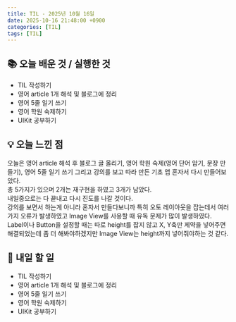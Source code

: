 ```yaml
---
title: TIL - 2025년 10월 16일
date: 2025-10-16 21:48:00 +0900
categories: [TIL]
tags: [TIL]
---
```


## 📚 **오늘 배운 것 / 실행한 것**

- TIL 작성하기
- 영어 article 1개 해석 및 블로그에 정리
- 영어 5줄 일기 쓰기
- 영어 학원 숙제하기
- UIKit 공부하기

## 💡 **오늘 느낀 점**

오늘은 영어 article 해석 후 블로그 글 올리기, 영어 학원 숙제(영어 단어 암기, 문장 만들기), 영어 5줄 일기 쓰기 그리고 강의를 보고 따라 만든 기초 앱 혼자서 다시 만들어보았다.<br>
총 5가지가 있으며 2개는 재구현을 하였고 3개가 남았다.<br>
내일중으로는 다 끝내고 다시 진도를 나갈 것이다.<Br>
강의를 보면서 하는게 아니라 혼자서 만들다보니까 특히 오토 레이아웃을 잡는데서 여러 가지 오류가 발생하였고 Image View를 사용할 때 유독 문제가 많이 발생하였다.<br>
Label이나 Button을 설정할 때는 따로 height를 잡지 않고 X, Y축만 제약을 넣어주면 해결되었는데 좀 더 해봐야하겠지만 Image View는 height까지 넣어줘야하는 것 같다.

## 🎯 **내일 할 일**

- TIL 작성하기
- 영어 article 1개 해석 및 블로그에 정리
- 영어 5줄 일기 쓰기
- 영어 학원 숙제하기
- UIKit 공부하기